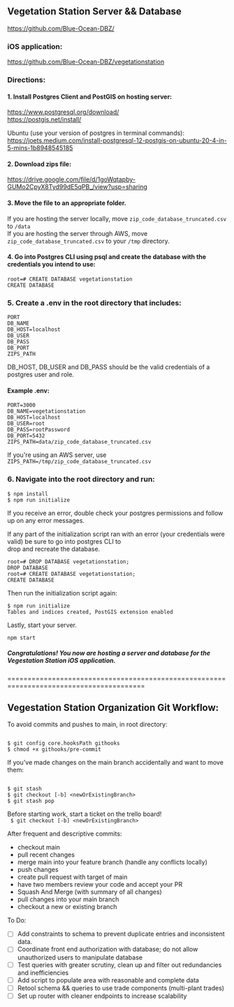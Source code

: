 ## Vegetation Station Server && Database

https://github.com/Blue-Ocean-DBZ/

### iOS application:

https://github.com/Blue-Ocean-DBZ/vegetationstation

### Directions:

#### 1. Install Postgres Client and PostGIS on hosting server:

https://www.postgresql.org/download/ \
https://postgis.net/install/

Ubuntu (use your version of postgres in terminal commands): \
https://joets.medium.com/install-postgresql-12-postgis-on-ubuntu-20-4-in-5-mins-1b8948545185

#### 2. Download zips file:

https://drive.google.com/file/d/1goWqtapby-GUMo2CpyX8Tyd99dE5qPB_/view?usp=sharing

#### 3. Move the file to an appropriate folder.

If you are hosting the server locally, move `zip_code_database_truncated.csv` to `/data` \
If you are hosting the server through AWS, move `zip_code_database_truncated.csv` to your `/tmp` directory.

#### 4. Go into Postgres CLI using psql and create the database with the credentials you intend to use:

```
root=# CREATE DATABASE vegetationstation
CREATE DATABASE
```

### 5. Create a .env in the root directory that includes:

```
PORT
DB_NAME
DB_HOST=localhost
DB_USER
DB_PASS
DB_PORT
ZIPS_PATH
```

DB_HOST, DB_USER and DB_PASS should be the valid credentials of a postgres user and role.

#### Example .env:

```
PORT=3000
DB_NAME=vegetationstation
DB_HOST=localhost
DB_USER=root
DB_PASS=rootPassword
DB_PORT=5432
ZIPS_PATH=data/zip_code_database_truncated.csv
```

If you're using an AWS server, use \
`ZIPS_PATH=/tmp/zip_code_database_truncated.csv`

### 6. Navigate into the root directory and run:

```
$ npm install
$ npm run initialize
```

If you receive an error, double check your postgres permissions and follow up on any error messages.

If any part of the initialization script ran with an error (your credentials were valid) be sure to go into postgres CLI to \
drop and recreate the database.

```
root=# DROP DATABASE vegetationstation;
DROP DATABASE
root=# CREATE DATABASE vegetationstation;
CREATE DATABASE
```

Then run the initialization script again:

```
$ npm run initialize
Tables and indices created, PostGIS extension enabled
```

Lastly, start your server.

```
npm start
```

##### Congratulations! You now are hosting a server and database for the Vegestation Station iOS application.

========================================================================================

## Vegestation Station Organization Git Workflow:

To avoid commits and pushes to main, in root directory:

```

$ git config core.hooksPath githooks
$ chmod +x githooks/pre-commit

```

If you've made changes on the main branch accidentally and want to move them:

```

$ git stash
$ git checkout [-b] <newOrExistingBranch>
$ git stash pop

```

Before starting work, start a ticket on the trello board! \
` $ git checkout [-b] <newOrExistingBranch>`

After frequent and descriptive commits:

- checkout main
- pull recent changes
- merge main into your feature branch (handle any conflicts locally)
- push changes
- create pull request with target of main
- have two members review your code and accept your PR
- Squash And Merge (with summary of all changes)
- pull changes into your main branch
- checkout a new or existing branch

To Do:

- [ ] Add constraints to schema to prevent duplicate entries and inconsistent data.
- [ ] Coordinate front end authorization with database; do not allow unauthorized users to manipulate database
- [ ] Test queries with greater scrutiny, clean up and filter out redundancies and inefficiencies
- [ ] Add script to populate area with reasonable and complete data
- [ ] Retool schema && queries to use trade components (multi-plant trades)
- [ ] Set up router with cleaner endpoints to increase scalability
